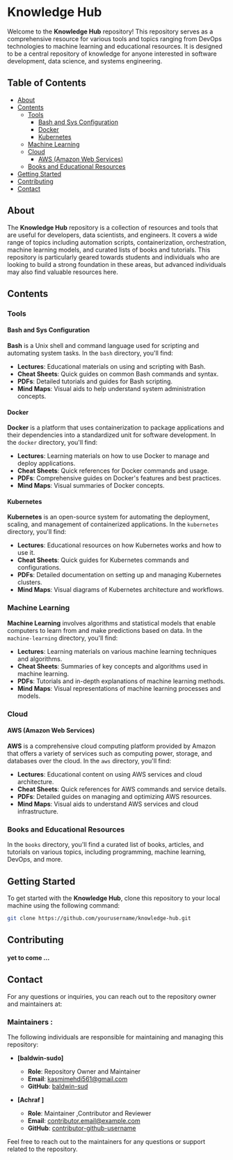 # Knowledge Hub

Welcome to the **Knowledge Hub** repository! This repository serves as a comprehensive resource for various tools and topics ranging from DevOps technologies to machine learning and educational resources. It is designed to be a central repository of knowledge for anyone interested in software development, data science, and systems engineering.

## Table of Contents

- [About](#about)
- [Contents](#contents)
  - [Tools](#tools)
    - [Bash and Sys Configuration](#bash-and-sys-configuration)
    - [Docker](#docker)
    - [Kubernetes](#kubernetes)
  - [Machine Learning](#machine-learning)
  - [Cloud](#cloud)
    - [AWS (Amazon Web Services)](#aws-amazon-web-services)
  - [Books and Educational Resources](#books-and-educational-resources)
- [Getting Started](#getting-started)
- [Contributing](#contributing)
- [Contact](#contact)

## About

The **Knowledge Hub** repository is a collection of resources and tools that are useful for developers, data scientists, and engineers. It covers a wide range of topics including automation scripts, containerization, orchestration, machine learning models, and curated lists of books and tutorials. This repository is particularly geared towards students and individuals who are looking to build a strong foundation in these areas, but advanced individuals may also find valuable resources here.



## Contents

### Tools

#### Bash and Sys Configuration

**Bash** is a Unix shell and command language used for scripting and automating system tasks. In the `bash` directory, you'll find:
- **Lectures**: Educational materials on using and scripting with Bash.
- **Cheat Sheets**: Quick guides on common Bash commands and syntax.
- **PDFs**: Detailed tutorials and guides for Bash scripting.
- **Mind Maps**: Visual aids to help understand system administration concepts.

#### Docker

**Docker** is a platform that uses containerization to package applications and their dependencies into a standardized unit for software development. In the `docker` directory, you'll find:
- **Lectures**: Learning materials on how to use Docker to manage and deploy applications.
- **Cheat Sheets**: Quick references for Docker commands and usage.
- **PDFs**: Comprehensive guides on Docker's features and best practices.
- **Mind Maps**: Visual summaries of Docker concepts.

#### Kubernetes

**Kubernetes** is an open-source system for automating the deployment, scaling, and management of containerized applications. In the `kubernetes` directory, you'll find:
- **Lectures**: Educational resources on how Kubernetes works and how to use it.
- **Cheat Sheets**: Quick guides for Kubernetes commands and configurations.
- **PDFs**: Detailed documentation on setting up and managing Kubernetes clusters.
- **Mind Maps**: Visual diagrams of Kubernetes architecture and workflows.

### Machine Learning

**Machine Learning** involves algorithms and statistical models that enable computers to learn from and make predictions based on data. In the `machine-learning` directory, you'll find:
- **Lectures**: Learning materials on various machine learning techniques and algorithms.
- **Cheat Sheets**: Summaries of key concepts and algorithms used in machine learning.
- **PDFs**: Tutorials and in-depth explanations of machine learning methods.
- **Mind Maps**: Visual representations of machine learning processes and models.

### Cloud

#### AWS (Amazon Web Services)

**AWS** is a comprehensive cloud computing platform provided by Amazon that offers a variety of services such as computing power, storage, and databases over the cloud. In the `aws` directory, you'll find:
- **Lectures**: Educational content on using AWS services and cloud architecture.
- **Cheat Sheets**: Quick references for AWS commands and service details.
- **PDFs**: Detailed guides on managing and optimizing AWS resources.
- **Mind Maps**: Visual aids to understand AWS services and cloud infrastructure.

### Books and Educational Resources

In the `books` directory, you'll find a curated list of books, articles, and tutorials on various topics, including programming, machine learning, DevOps, and more.

## Getting Started

To get started with the **Knowledge Hub**, clone this repository to your local machine using the following command:

```bash
git clone https://github.com/yourusername/knowledge-hub.git
```
## Contributing

#### yet to come ...
## Contact

For any questions or inquiries, you can reach out to the repository owner and maintainers at:

### Maintainers :

The following individuals are responsible for maintaining and managing this repository:

- **[baldwin-sudo]**
  - **Role**: Repository Owner and Maintainer
  - **Email**: [kasmimehdi561@gmail.com](mailto:ykasmimehdi561@@gmail.com)
  - **GitHub**: [baldwin-sud](https://github.com/baldwin-sudo)

- **[Achraf ]**
  - **Role**: Maintainer ,Contributor and Reviewer
  - **Email**: [contributor.email@example.com](mailto:contributor.email@example.com)
  - **GitHub**: [contributor-github-username](https://github.com/contributor-github-username)

Feel free to reach out to the maintainers for any questions or support related to the repository.
